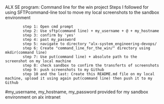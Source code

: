 ALX SE program: Command line for the win project
Steps I followed for using SFTPcommand-line tool to move my local screenshots to the sandbox environment

            step 1: Open cmd prompt
            step 2: Use sftp(command line) + my_username + @ + my_hostname
            step 3: confirm by 'yes'
            step 4: past my_password
            step 5: navigate to directory "alx-system_engineering-devops/
            step 6: Create "command_line_for_the_win/" directory using mkdir(command line)
            step 7: Use put(command line) + absolute path to the screenshot on my local machine
            step 8: check sandbox to confirm the transferts of screenshots
            step 9: push screenshots to my Github
            step 10 and the last: Create this README.md file on my local machine, upload it using again put(command line) then push it to my Github

#my_username, my_hostname, my_password provided for my sandbox environment on alx intranet